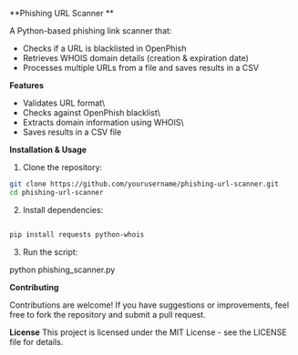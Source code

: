 **Phishing URL Scanner **

A Python-based phishing link scanner that:

- Checks if a URL is blacklisted in OpenPhish
- Retrieves WHOIS domain details (creation & expiration date)
- Processes multiple URLs from a file and saves results in a CSV

**Features**

- Validates URL format\
- Checks against OpenPhish blacklist\
- Extracts domain information using WHOIS\
- Saves results in a CSV file

**Installation & Usage**

 1. Clone the repository:

```bash
git clone https://github.com/yourusername/phishing-url-scanner.git
cd phishing-url-scanner
```

2. Install dependencies:
```bash

pip install requests python-whois
```

3. Run the script:

python phishing_scanner.py

**Contributing**

Contributions are welcome! If you have suggestions or improvements, feel free to fork the repository and submit a pull request.

**License**
This project is licensed under the MIT License - see the LICENSE file for details.







